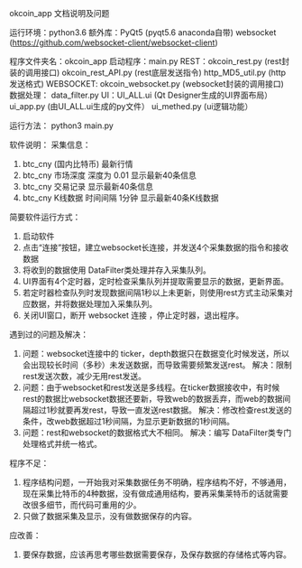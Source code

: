 okcoin_app 文档说明及问题

运行环境：python3.6
额外库：PyQt5 (pyqt5.6 anaconda自带)   websocket (https://github.com/websocket-client/websocket-client)

程序文件夹名：okcoin_app
启动程序：main.py
REST：okcoin_rest.py (rest封装的调用接口) okcoin_rest_API.py (rest底层发送指令) http_MD5_util.py (http发送格式)
WEBSOCKET: okcoin_websocket.py (websocket封装的调用接口)
数据处理： data_filter.py
UI：UI_ALL.ui (Qt Designer生成的UI界面布局）ui_app.py (由UI_ALL.ui生成的py文件） ui_methed.py (ui逻辑功能）

运行方法： python3 main.py

软件说明：
采集信息：
1. btc_cny (国内比特币) 最新行情
2. btc_cny 市场深度 深度为 0.01 显示最新40条信息
3. btc_cny 交易记录 显示最新40条信息
4. btc_cny K线数据 时间间隔 1分钟 显示最新40条K线数据

简要软件运行方式：
1. 启动软件
2. 点击“连接”按钮，建立websocket长连接，并发送4个采集数据的指令和接收数据
3. 将收到的数据使用 DataFilter类处理并存入采集队列。
4. UI界面有4个定时器，定时检查采集队列并提取需要显示的数据，更新界面。
5. 若定时器检查队列时发现数据间隔1秒以上未更新，则使用rest方式主动采集对应数据，并将数据处理加入采集队列。
6. 关闭UI窗口，断开 websocket 连接 ，停止定时器，退出程序。

遇到过的问题及解决：
1. 问题：websocket连接中的 ticker，depth数据只在数据变化时候发送，所以会出现较长时间（多秒）未发送数据，而导致需要频繁发送rest。
	解决：限制rest发送次数，减少无用rest发送。
2. 问题：由于websocket和rest发送是多线程。在ticker数据接收中，有时候rest的数据比websocket数据还要新，导致web的数据丢弃，而web的数据间隔超过1秒就要再发rest，导致一直发送rest数据。
	解决：修改检查rest发送的条件，改web数据超过1秒间隔，为显示更新数据的1秒间隔。
3. 问题：rest和websocket的数据格式大不相同。
	解决：编写 DataFilter类专门处理格式并统一格式。

程序不足：
1. 程序结构问题，一开始我对采集数据任务不明确，程序结构不好，不够通用，现在采集比特币的4种数据，没有做成通用结构，要再采集莱特币的话就需要改很多细节，而代码可重用的少。
2. 只做了数据采集及显示，没有做数据保存的内容。

应改善：
1. 要保存数据，应该再思考哪些数据需要保存，及保存数据的存储格式等内容。


